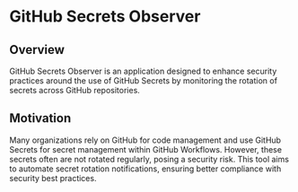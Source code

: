 # GitHub Secrets Observer

## Overview
GitHub Secrets Observer is an application designed to enhance security practices around the use of GitHub Secrets by monitoring the rotation of secrets across GitHub repositories.

## Motivation
Many organizations rely on GitHub for code management and use GitHub Secrets for secret management within GitHub Workflows. However, these secrets often are not rotated regularly, posing a security risk. This tool aims to automate secret rotation notifications, ensuring better compliance with security best practices.

